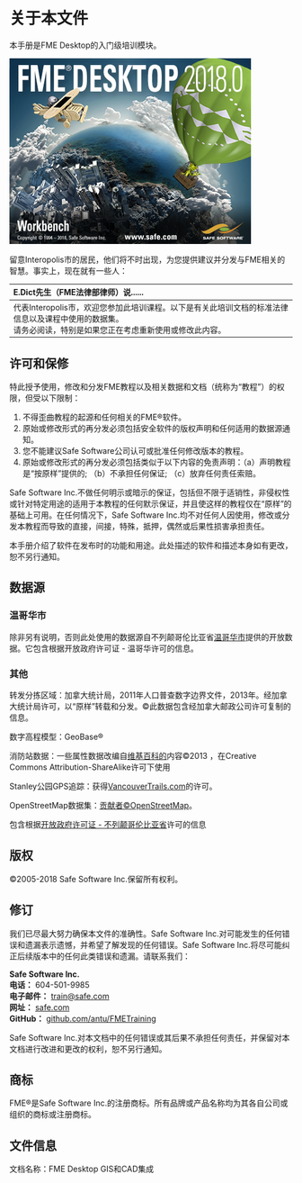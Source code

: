 # 关于本文件


本手册是FME Desktop的入门级培训模块。

[![](../.gitbook/assets/img0.0.fmeaboutscreen.png)](https://github.com/safesoftware/FMETraining/blob/Desktop-Basic-2018/DesktopBasic0Introduction/Images/Img0.0.FMEAboutScreen.png)

留意Interopolis市的居民，他们将不时出现，为您提供建议并分发与FME相关的智慧。事实上，现在就有一些人：

| E.Dict先生（FME法律部律师）说...... |
|:---|
| 代表Interopolis市，欢迎您参加此培训课程。以下是有关此培训文档的标准法律信息以及课程中使用的数据集。<br>请务必阅读，特别是如果您正在考虑重新使用或修改此内容。|

## 许可和保修

特此授予使用，修改和分发FME教程以及相关数据和文档（统称为“教程”）的权限，但受以下限制：

1. 不得歪曲教程的起源和任何相关的FME®软件。
2. 原始或修改形式的再分发必须包括安全软件的版权声明和任何适用的数据源通知。
3. 您不能建议Safe Software公司认可或批准任何修改版本的教程。
4. 原始或修改形式的再分发必须包括类似于以下内容的免责声明：（a）声明教程是“按原样”提供的; （b）不承担任何保证; （c）放弃任何责任索赔。

Safe Software Inc.不做任何明示或暗示的保证，包括但不限于适销性，非侵权性或针对特定用途的适用于本教程的任何默示保证，并且使这样的教程仅在“原样”的基础上可用。在任何情况下，Safe Software Inc.均不对任何人因使用，修改或分发本教程而导致的直接，间接，特殊，抵押，偶然或后果性损害承担责任。

本手册介绍了软件在发布时的功能和用途。此处描述的软件和描述本身如有更改，恕不另行通知。

## 数据源

### 温哥华市

除非另有说明，否则此处使用的数据源自不列颠哥伦比亚省[温哥华市](http://data.vancouver.ca/)提供的开放数据。它包含根据开放政府许可证 - 温哥华许可的信息。

### 其他

转发分拣区域：加拿大统计局，2011年人口普查数字边界文件，2013年。经加拿大统计局许可，以“原样”转载和分发。©此数据包含经加拿大邮政公司许可复制的信息。

数字高程模型：GeoBase®

消防站数据：一些属性数据改编自[维基百科的](https://en.wikipedia.org/wiki/Vancouver_Fire_and_Rescue_Services)内容©2013 ，在Creative Commons Attribution-ShareAlike许可下使用

Stanley公园GPS追踪：获得[VancouverTrails.com](http://www.vancouvertrails.com/trails/stanley-park/)的许可。

OpenStreetMap数据集：[贡献者©OpenStreetMap](https://www.openstreetmap.org/copyright)。

包含根据[开放政府许可证 - 不列颠哥伦比亚省](https://www2.gov.bc.ca/gov/content/data/open-data/open-government-license-bc)许可的信息

## 版权

©2005-2018 Safe Software Inc.保留所有权利。

## 修订

我们已尽最大努力确保本文件的准确性。Safe Software Inc.对可能发生的任何错误和遗漏表示遗憾，并希望了解发现的任何错误。Safe Software Inc.将尽可能纠正后续版本中的任何此类错误和遗漏。请联系我们：

**Safe Software Inc.**  
 **电话：** 604-501-9985  
 **电子邮件：** [train@safe.com](mailto:train@safe.com)  
 **网址：** [safe.com](http://www.safe.com/)  
 **GitHub：** [github.com/antu/FMETraining](https://github.com/safesoftware/FMETraining)  


Safe Software Inc.对本文档中的任何错误或其后果不承担任何责任，并保留对本文档进行改进和更改的权利，恕不另行通知。

## 商标

FME®是Safe Software Inc.的注册商标。所有品牌或产品名称均为其各自公司或组织的商标或注册商标。

## 文件信息

文档名称：FME Desktop GIS和CAD集成

